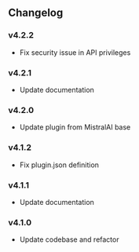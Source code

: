 ## Changelog

### v4.2.2

- Fix security issue in API privileges

### v4.2.1

- Update documentation

### v4.2.0

- Update plugin from MistralAI base

### v4.1.2

- Fix plugin.json definition

### v4.1.1

- Update documentation

### v4.1.0

- Update codebase and refactor
